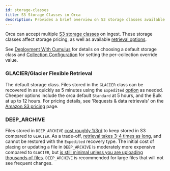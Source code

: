 ```yaml
---
id: storage-classes
title: S3 Storage Classes in Orca
description: Provides a brief overview on S3 storage classes available in Orca.
---
```


Orca can accept multiple [S3 storage classes](https://aws.amazon.com/s3/storage-classes/) on ingest.
These storage classes affect storage pricing, as well as available [retrieval options](https://docs.aws.amazon.com/AmazonS3/latest/userguide/restoring-objects-retrieval-options.html).

See [Deployment With Cumulus](../developer/deployment-guide/deployment-with-cumulus.md) for details on choosing a default storage class and [Collection Configuration](collection-configuration.md) for setting the per-collection override value.

### GLACIER/Glacier Flexible Retrieval
The default storage class. Files stored in the `GLACIER` class can be recovered in as quickly as 5 minutes using the `Expedited` [option](https://docs.aws.amazon.com/AmazonS3/latest/userguide/restoring-objects-retrieval-options.html) as needed. Cheeper options include the orca default `Standard` at 5 hours, and the Bulk at up to 12 hours. For pricing details, see 'Requests & data retrievals' on the [Amazon S3 pricing](https://aws.amazon.com/s3/pricing/) page.

### DEEP_ARCHIVE
Files stored in `DEEP_ARCHIVE` [cost roughly 1/3rd](https://aws.amazon.com/s3/pricing/) to keep stored in S3 compared to `GLACIER`.
As a trade-off, [retrieval takes 3-4 times as long](https://docs.aws.amazon.com/AmazonS3/latest/userguide/restoring-objects-retrieval-options.html), and cannot be restored with the `Expedited` recovery type.
The initial cost of placing or updating a file in `DEEP_ARCHIVE` is moderately more expensive compared to `GLACIER`, but [is still minimal unless you are uploading thousands of files](https://aws.amazon.com/s3/pricing/).
`DEEP_ARCHIVE` is recommended for large files that will not see frequent changes.
